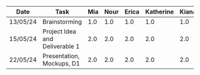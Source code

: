| Date     | Task                            | Mia       | Nour      | Erica     | Katherine | Kiana    |
 | -------- | --------------------------------| --------- | --------- | --------- | --------- | --------- |
 | 13/05/24 | Brainstorming                   | 1.0       | 1.0       | 1.0        | 1.0        | 1.0     |   
 | 15/05/24 | Project Idea and Deliverable 1  | 2.0       |  2.0      | 2.0       |  2.0      |   2.0     |  
 | 22/05/24 | Presentation, Mockups, D1       | 2.0       |  2.0      | 2.0       |  2.0      |   2.0     |  
